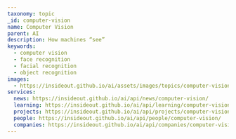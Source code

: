 ```yaml
---
taxonomy: topic
_id: computer-vision
name: Computer Vision
parent: AI
description: How machines “see”
keywords:
  - computer vision
  - face recognition
  - facial recognition
  - object recognition
images:
  - https://insideout.github.io/ai/assets/images/topics/computer-vision.jpg
services:
  news: https://insideout.github.io/ai/api/news/computer-vision/
  learning: https://insideout.github.io/ai/api/learning/computer-vision/
  projects: https://insideout.github.io/ai/api/projects/computer-vision/
  people: https://insideout.github.io/ai/api/people/computer-vision/
  companies: https://insideout.github.io/ai/api/companies/computer-vision/
---
```

